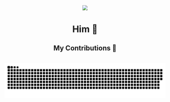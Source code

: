 <div align="center">
  <img src="https://user-images.githubusercontent.com/22107794/139580686-887df369-edb8-4bc8-b607-4fbf6d7e4866.gif">
</div>
<h1 align="center">Him 👋</h1>
<div align="center">
  <h2> My Contributions 🐍</h2>
  <br>
  <img alt="snake eating my contributions" src="https://raw.githubusercontent.com/vanes16/vanes16/output/github-contribution-grid-snake.svg" />
  <br/><br/>
</div>

